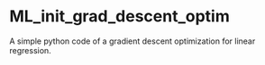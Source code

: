 # ML_init_grad_descent_optim
A simple python code of a gradient descent optimization for linear regression.
